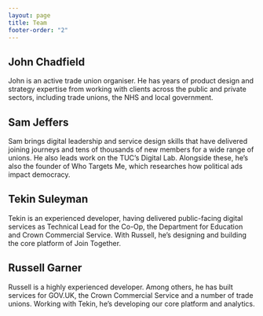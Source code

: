 ```yaml
---
layout: page
title: Team
footer-order: "2"
---
```


## John Chadfield

John is an active trade union organiser. He has years of product design and strategy expertise from working with clients across the public and private sectors, including trade unions, the NHS and local government.

## Sam Jeffers

Sam brings digital leadership and service design skills that have delivered joining journeys and tens of thousands of new members for a wide range of unions. He also leads work on the TUC’s Digital Lab. Alongside these, he’s also the founder of Who Targets Me, which researches how political ads impact democracy.

## Tekin Suleyman

Tekin is an experienced developer, having delivered public-facing digital services as Technical Lead for the Co-Op, the Department for Education and Crown Commercial Service. With Russell, he’s designing and building the core platform of Join Together.

## Russell Garner

Russell is a highly experienced developer. Among others, he has built services for GOV.UK, the Crown Commercial Service and a number of trade unions. Working with Tekin, he’s developing our core platform and analytics.
